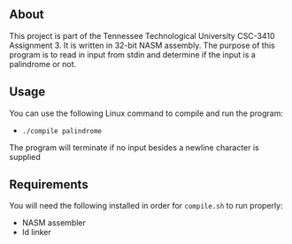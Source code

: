 
## About

This project is part of the Tennessee Technological University CSC-3410 Assignment 3. It is written in 32-bit NASM assembly. The purpose of this program is to read in input from stdin and determine if the input is a palindrome or not. 


## Usage

You can use the following Linux command to compile and run the program:

- `./compile palindrome`

The program will terminate if no input besides a newline character is supplied


## Requirements 

You will need the following installed in order for `compile.sh` to run properly:
- NASM assembler 
- ld linker 
